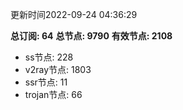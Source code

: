 更新时间2022-09-24 04:36:29

**总订阅: 64**
**总节点: 9790**
**有效节点: 2108**
- ss节点: 228
- v2ray节点: 1803
- ssr节点: 11
- trojan节点: 66
